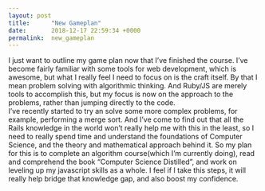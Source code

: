 ```yaml
---
layout: post
title:      "New Gameplan"
date:       2018-12-17 22:59:34 +0000
permalink:  new_gameplan
---
```


I just want to outline my game plan now that I’ve finished the course.  I’ve become fairly familiar with some tools for web development, which is awesome, but what I really feel I need to focus on is the craft itself. By that I mean problem solving with algorithmic thinking.  And Ruby/JS are merely tools to accomplish this, but my focus is now on the approach to the problems, rather than jumping directly to the code.  
I’ve recently started to try an solve some more complex problems, for example, performing a merge sort.  And I’ve come to find out that all the Rails knowledge in the world won’t really help me with this in the least, so I need to really spend time and understand the foundations of Computer Science, and the theory and mathematical approach behind it.  So my plan for this is to complete an algorithm course(which I’m currently doing), read and comprehend the book “Computer Science Distilled”, and work on leveling up my javascript skills as a whole.  I feel if I take this steps, it will really help bridge that knowledge gap, and also boost my confidence.  
